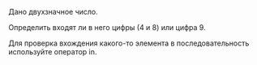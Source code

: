 Дано двухзначное число.  

Определить входят ли в него цифры (4 и 8) или цифра 9.

<div class="hint">
  Для проверка вхождения какого-то элемента в последовательность используйте оператор in.
</div>


